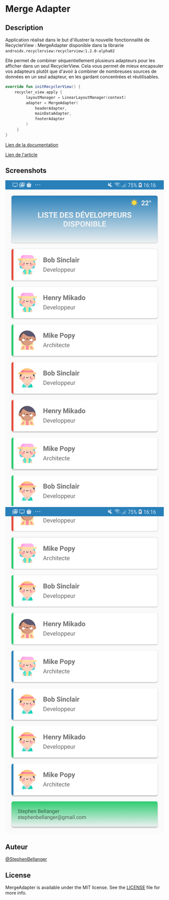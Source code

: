 # Merge Adapter

## Description

Application réalisé dans le but d'illustrer la nouvelle fonctionnalité de RecyclerView : MergeAdapter disponible dans la librairie `androidx.recyclerview:recyclerview:1.2.0-alpha02`

Elle permet de combiner séquentiellement plusieurs adapteurs pour les afficher dans un seul RecyclerView. Cela vous permet de mieux encapsuler vos adapteurs plutôt que d'avoir à combiner de nombreuses sources de données en un seul adapteur, en les gardant concentrées et réutilisables.


```kotlin
override fun initRecyclerView() {
    recycler_view.apply {
         layoutManager = LinearLayoutManager(context)
         adapter = MergeAdapter(
             headerAdapter,
             mainDataAdapter,
             footerAdapter
         )
     }
}
```

[Lien de la documentation](https://developer.android.com/reference/androidx/recyclerview/widget/MergeAdapter)

[Lien de l'article](https://developer.android.com/reference/androidx/recyclerview/widget/MergeAdapter)


## Screenshots

![GitHub Logo](/screenshots/device-2020-05-31-161618.png)
![GitHub Logo](/screenshots/device-2020-05-31-161639.png)

## Auteur

[@StephenBellanger](https://stephenbellanger.wordpress.com) 

## License

MergeAdapter is available under the MIT license. See the  [LICENSE](https://github.com/stephenbellanger/ProBill/blob/master/LICENSE)  file for more info.
